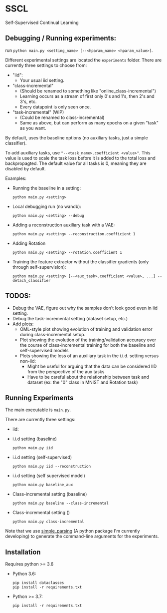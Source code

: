 # SSCL
Self-Supervised Continual Learning


## Debugging / Running experiments:
run `python main.py <setting_name> [--<hparam_name> <hparam_value>]`.

Different experimental settings are located the `experiments` folder.
There are currently three settings to choose from:
- "iid":
  - Your usual iid setting.
- "class-incremental"
  - (Should be renamed to something like "online_class-incremental")
  - Learning occurs as a stream of first only 0's and 1's, then 2's and 3's, etc.
  - Every datapoint is only seen once.
- "task-incremental" (WIP)
  - (Could be renamed to class-incremental)
  - Same as above, but can perform as many epochs on a given "task" as you want.

By default, uses the baseline options (no auxiliary tasks, just a simple classifier).

To add auxiliary tasks, use `"--<task_name>.coefficient <value>"`. This value is used to scale the task loss before it is added to the total loss and backpropagted. The default value for all tasks is 0, meaning they are disabled by default.

Examples:
- Running the baseline in a setting:
    ```console
    python main.py <setting>
    ```
- Local debugging run (no wandb):
    ```console
    python main.py <setting> --debug
    ```
- Adding a reconstruction auxiliary task with a VAE:
    ```console
    python main.py <setting> --reconstruction.coefficient 1
    ```
- Adding Rotation
    ```console
    python main.py <setting> --rotation.coefficient 1
    ```
- Training the feature extractor without the classifier gradients (only through self-supervision):
    ```console
    python main.py <setting> [--<aux_task>.coefficient <value>, ...] --detach_classifier
    ```


## TODOS:
- Debug the VAE, figure out why the samples don't look good even in iid setting.
- Debug the task-incremental setting (dataset setup, etc.)
- Add plots:
  - OML-style plot showing evolution of training and validation error during class-incremental setup.
  - Plot showing the evolution of the training/validation accuracy over the course of class-incremental training for both the baseline and self-supervised models 
  - Plots showing the loss of an auxiliary task in the i.i.d. setting versus non-iid:
    - Might be useful for arguing that the data can be considered IID from the perspective of the aux tasks
    - Have to be careful about the relationship between task and dataset (ex: the "0" class in MNIST and Rotation task)


## Running Experiments


The main executable is `main.py`. 

There are currently three settings:
- iid:

- i.i.d setting (baseline)
    ```console
    python main.py iid
    ```

- i.i.d setting (self-supervised)
    ```console
    python main.py iid --reconstruction
    ```

- i.i.d setting (self supervised model)
    ```console
    python main.py baseline_aux
    ```

- Class-incremental setting (baseline) 
    ```console
    python main.py baseline --class-incremental
    ```

- Class-incremental setting () 
    ```console
    python main.py class-incremental
    ```

Note that we use [simple_parsing](https://github.com/lebrice/SimpleParsing) (A python package I'm currently developing) to generate the command-line arguments for the experiments.

## Installation
Requires python >= 3.6
- Python 3.6:
    ```console
    pip install dataclasses
    pip install -r requirements.txt
    ```
- Python >= 3.7:
    ```console
    pip install -r requirements.txt
    ```

